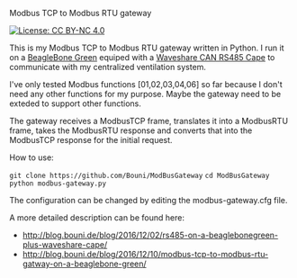 Modbus TCP to Modbus RTU gateway

[![License: CC BY-NC 4.0](https://img.shields.io/badge/License-CC%20BY--NC%204.0-lightgrey.svg)](http://creativecommons.org/licenses/by-nc/4.0/)  

This is my Modbus TCP to Modbus RTU gateway written in Python.
I run it on a [BeagleBone Green](http://beagleboard.org/Green) equiped with a [Waveshare CAN RS485 Cape](www.waveshare.com/wiki/RS485_CAN_CAPE) to communicate with my centralized ventilation system.

I've only tested Modbus functions [01,02,03,04,06] so far because I don't need any other functions for my purpose.
Maybe the gateway need to be exteded to support other functions.

The gateway receives a ModbusTCP frame, translates it into a ModbusRTU frame, takes the ModbusRTU response and converts that into the ModbusTCP response for the initial request.

How to use:

`git clone https://github.com/Bouni/ModBusGateway`
`cd ModBusGateway`
`python modbus-gateway.py`

The configuration can be changed by editing the modbus-gateway.cfg file.

A more detailed description can be found here:
- http://blog.bouni.de/blog/2016/12/02/rs485-on-a-beaglebonegreen-plus-waveshare-cape/
- http://blog.bouni.de/blog/2016/12/10/modbus-tcp-to-modbus-rtu-gatway-on-a-beaglebone-green/
